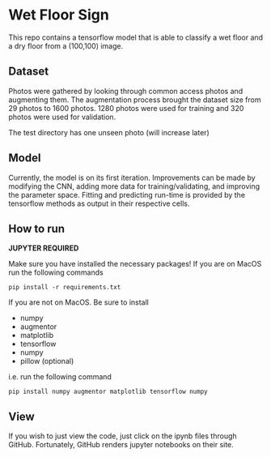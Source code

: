 # Wet Floor Sign

This repo contains a tensorflow model that is able to classify a wet floor and a dry floor from a (100,100) image.


## Dataset

Photos were gathered by looking through common access photos and augmenting them. The augmentation process brought the dataset size from 29 photos to 1600 photos. 1280 photos were used for training and 320 photos were used for validation.

The test directory has one unseen photo (will increase later)

## Model

Currently, the model is on its first iteration. Improvements can be made by modifying the CNN, adding more data for training/validating, and improving the parameter space. Fitting and predicting run-time is provided by the tensorflow methods as output in their respective cells.


## How to run

**JUPYTER REQUIRED**

Make sure you have installed the necessary packages! If you are on MacOS run the following commands

```
pip install -r requirements.txt
```

If you are not on MacOS. Be sure to install 

- numpy
- augmentor
- matplotlib
- tensorflow
- numpy
- pillow (optional)

i.e. run the following command

```
pip install numpy augmentor matplotlib tensorflow numpy
```


## View 

If you wish to just view the code, just click on the ipynb files through GitHub. Fortunately, GitHub renders jupyter notebooks on their site.